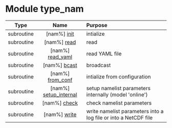 # Module type_nam

| Type | Name | Purpose |
| :--: | :--: | :---------- |
| subroutine | [nam%] [init](https://github.com/JCSDA/saber/src/saber/bump/type_nam.F90#L197) | intialize |
| subroutine | [nam%] [read](https://github.com/JCSDA/saber/src/saber/bump/type_nam.F90#L377) | read |
| subroutine | [nam%] [read_yaml](https://github.com/JCSDA/saber/src/saber/bump/type_nam.F90#L780) | read YAML file |
| subroutine | [nam%] [bcast](https://github.com/JCSDA/saber/src/saber/bump/type_nam.F90#L806) | broadcast |
| subroutine | [nam%] [from_conf](https://github.com/JCSDA/saber/src/saber/bump/type_nam.F90#L972) | intialize from configuration |
| subroutine | [nam%] [setup_internal](https://github.com/JCSDA/saber/src/saber/bump/type_nam.F90#L1236) | setup namelist parameters internally (model 'online') |
| subroutine | [nam%] [check](https://github.com/JCSDA/saber/src/saber/bump/type_nam.F90#L1280) | check namelist parameters |
| subroutine | [nam%] [write](https://github.com/JCSDA/saber/src/saber/bump/type_nam.F90#L1645) | write namelist parameters into a log file or into a NetCDF file |

